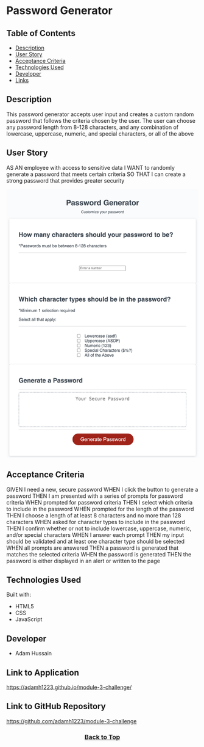 # Password Generator

## Table of Contents

* [Description](#description)
* [User Story](#user-story)
* [Acceptance Criteria](#acceptance-criteria)
* [Technologies Used](#technologies-used)
* [Developer](#developer)
* [Links](#link-to-application)

## Description
This password generator accepts user input and creates a custom random password that follows the criteria chosen by the user. The user can choose any password length from 8-128 characters, and any combination of lowercase, uppercase, numeric, and special characters, or all of the above

## User Story
AS AN employee with access to sensitive data
I WANT to randomly generate a password that meets certain criteria
SO THAT I can create a strong password that provides greater security


![markdown](assets/Images/markdown-1.png)


## Acceptance Criteria

GIVEN I need a new, secure password
WHEN I click the button to generate a password
THEN I am presented with a series of prompts for password criteria
WHEN prompted for password criteria
THEN I select which criteria to include in the password
WHEN prompted for the length of the password
THEN I choose a length of at least 8 characters and no more than 128 characters
WHEN asked for character types to include in the password
THEN I confirm whether or not to include lowercase, uppercase, numeric, and/or special characters
WHEN I answer each prompt
THEN my input should be validated and at least one character type should be selected
WHEN all prompts are answered
THEN a password is generated that matches the selected criteria
WHEN the password is generated
THEN the password is either displayed in an alert or written to the page

## Technologies Used

Built with:
* HTML5
* CSS
* JavaScript

## Developer
* Adam Hussain


## Link to Application
https://adamh1223.github.io/module-3-challenge/

## Link to GitHub Repository
https://github.com/adamh1223/module-3-challenge

### <p align="center">[Back to Top](#password-generator)</p> 
